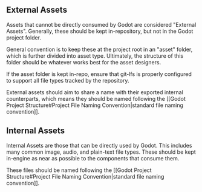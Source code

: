## External Assets
Assets that cannot be directly consumed by Godot are considered "External Assets". Generally, these should be kept in-repository, but not in the Godot project folder.

General convention is to keep these at the project root in an "asset" folder, which is further divided into asset type. Ultimately, the structure of this folder should be whatever works best for the asset designers.

If the asset folder is kept in-repo, ensure that git-lfs is properly configured to support all file types tracked by the repository.

External assets should aim to share a name with their exported internal counterparts, which means they should be named following the [[Godot Project Structure#Project File Naming Convention|standard file naming convention]].
## Internal Assets
Internal Assets are those that can be directly used by Godot. This includes many common image, audio, and plain-text file types. These should be kept in-engine as near as possible to the components that consume them.

These files should be named following the [[Godot Project Structure#Project File Naming Convention|standard file naming convention]].